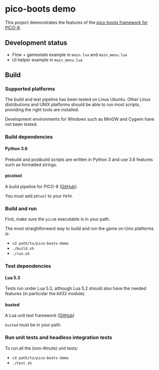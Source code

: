 # pico-boots demo

This project demonstrates the features of the [pico-boots framework for PICO-8](https://github.com/hsandt/pico-boots).

## Development status

* Flow + gamestate example in `main.lua` and `main_menu.lua`
* UI helper example in `main_menu.lua`

## Build

### Supported platforms

The build and test pipeline has been tested on Linux Ubuntu. Other Linux distributions and UNIX platforms should be able to run most scripts, providing the right tools are installed.

Development environments for Windows such as MinGW and Cygwin have not been tested.

### Build dependencies

#### Python 3.6

Prebuild and postbuild scripts are written in Python 3 and use 3.6 features such as formatted strings.

#### picotool

A build pipeline for PICO-8 ([GitHub](https://github.com/dansanderson/picotool)).

You must add `p8tool` to your `PATH`.

### Build and run

First, make sure the `pico8` executable is in your path.

The most straightforward way to build and run the game on Unix platforms is:

* `cd path/to/pico-boots-demo`
* `./build.sh`
* `./run.sh`

### Test dependencies

#### Lua 5.3

Tests run under Lua 5.3, although Lua 5.2 should also have the needed features (in particular the bit32 module).

#### busted

A Lua unit test framework ([GitHub](https://github.com/Olivine-Labs/busted))

`busted` must be in your path.

### Run unit tests and headless integration tests

To run all the (non-#mute) unit tests:

* `cd path/to/pico-boots-demo`
* `./test.sh`

